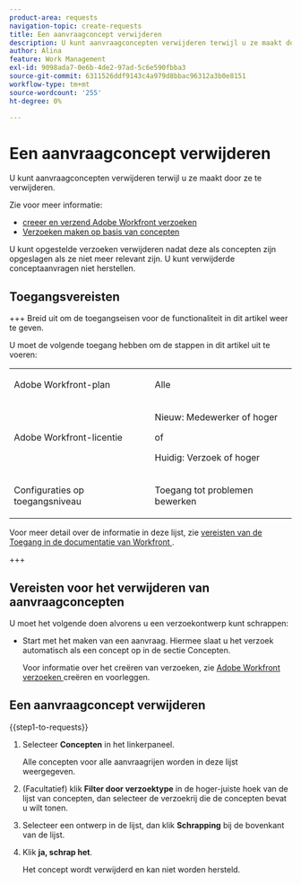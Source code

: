```yaml
---
product-area: requests
navigation-topic: create-requests
title: Een aanvraagconcept verwijderen
description: U kunt aanvraagconcepten verwijderen terwijl u ze maakt door ze te verwijderen.
author: Alina
feature: Work Management
exl-id: 9098ada7-0e6b-4de2-97ad-5c6e590fbba3
source-git-commit: 6311526ddf9143c4a979d8bbac96312a3b0e8151
workflow-type: tm+mt
source-wordcount: '255'
ht-degree: 0%

---
```


# Een aanvraagconcept verwijderen

U kunt aanvraagconcepten verwijderen terwijl u ze maakt door ze te verwijderen.

Zie voor meer informatie:

* [ creeer en verzend Adobe Workfront verzoeken ](../../../manage-work/requests/create-requests/create-submit-requests.md)
* [Verzoeken maken op basis van concepten](../../../manage-work/requests/create-requests/create-requests-from-drafts.md)

U kunt opgestelde verzoeken verwijderen nadat deze als concepten zijn opgeslagen als ze niet meer relevant zijn. U kunt verwijderde conceptaanvragen niet herstellen.

## Toegangsvereisten

+++ Breid uit om de toegangseisen voor de functionaliteit in dit artikel weer te geven.

U moet de volgende toegang hebben om de stappen in dit artikel uit te voeren:

<table style="table-layout:auto"> 
 <col> 
 <col> 
 <tbody> 
  <tr> 
   <td role="rowheader">Adobe Workfront-plan</td> 
   <td> <p>Alle </p> </td> 
  </tr> 
  <tr> 
   <td role="rowheader">Adobe Workfront-licentie</td> 
   <td> <p>Nieuw: Medewerker of hoger</p>
   of
   <p>Huidig: Verzoek of hoger</p>
    </td> 
  </tr> 
  <tr> 
   <td role="rowheader">Configuraties op toegangsniveau</td> 
   <td> <p>Toegang tot problemen bewerken</p>  </td> 
  </tr> 
 </tbody> 
</table>

Voor meer detail over de informatie in deze lijst, zie [ vereisten van de Toegang in de documentatie van Workfront ](/help/quicksilver/administration-and-setup/add-users/access-levels-and-object-permissions/access-level-requirements-in-documentation.md).

+++

## Vereisten voor het verwijderen van aanvraagconcepten

U moet het volgende doen alvorens u een verzoekontwerp kunt schrappen:

* Start met het maken van een aanvraag. Hiermee slaat u het verzoek automatisch als een concept op in de sectie Concepten.

  Voor informatie over het creëren van verzoeken, zie [ Adobe Workfront verzoeken ](../../../manage-work/requests/create-requests/create-submit-requests.md) creëren en voorleggen.

## Een aanvraagconcept verwijderen

{{step1-to-requests}}

1. Selecteer **Concepten** in het linkerpaneel.

   Alle concepten voor alle aanvraagrijen worden in deze lijst weergegeven.

1. (Facultatief) klik **Filter door verzoektype** in de hoger-juiste hoek van de lijst van concepten, dan selecteer de verzoekrij die de concepten bevat u wilt tonen.
1. Selecteer een ontwerp in de lijst, dan klik **Schrapping** bij de bovenkant van de lijst.
1. Klik **ja, schrap het**.

   Het concept wordt verwijderd en kan niet worden hersteld.
